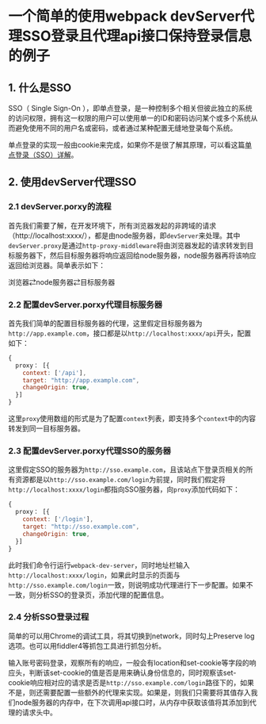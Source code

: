 # 一个简单的使用webpack devServer代理SSO登录且代理api接口保持登录信息的例子

## 1. 什么是SSO

SSO（ Single Sign-On ），即单点登录，是一种控制多个相关但彼此独立的系统的访问权限，拥有这一权限的用户可以使用单一的ID和密码访问某个或多个系统从而避免使用不同的用户名或密码，或者通过某种配置无缝地登录每个系统。

单点登录的实现一般由cookie来完成，如果你不是很了解其原理，可以看这篇[单点登录（SSO）详解](https://cloud.tencent.com/developer/article/1352593)。

## 2. 使用devServer代理SSO

### 2.1 devServer.porxy的流程

首先我们需要了解，在开发环境下，所有浏览器发起的非跨域的请求（http://localhost:xxxx/），都是由node服务器，即`devServer`来处理。其中`devServer.proxy`是通过`http-proxy-middleware`将由浏览器发起的请求转发到目标服务器下，然后目标服务器将响应返回给node服务器，node服务器再将该响应返回给浏览器。简单表示如下：

浏览器⇄node服务器⇄目标服务器

### 2.2 配置devServer.porxy代理目标服务器

首先我们简单的配置目标服务器的代理，这里假定目标服务器为`http://app.example.com`，接口都是以`http://localhost:xxxx/api`开头，配置如下：

```javascript
{
  proxy： [{
    context: ['/api'],
    target: "http://app.example.com",
    changeOrigin: true,
  }]
}
```

这里`proxy`使用数组的形式是为了配置`context`列表，即支持多个`context`中的内容转发到同一目标服务器。

### 2.3 配置devServer.porxy代理SSO的服务器

这里假定SSO的服务器为`http://sso.example.com`，且该站点下登录页相关的所有资源都是以`http://sso.example.com/login`为前提，同时我们假定将`http://localhost:xxxx/login`都指向SSO服务器，向`proxy`添加代码如下：

```javascript
{
  proxy： [{
    context: ['/login'],
    target: "http://sso.example.com",
    changeOrigin: true,
  }]
}
```

此时我们命令行运行`webpack-dev-server`，同时地址栏输入`http://localhost:xxxx/login`，如果此时显示的页面与`http://sso.example.com/login`一致，则说明成功代理进行下一步配置。如果不一致，则分析SSO的登录页，添加代理的配置信息。

### 2.4 分析SSO登录过程

简单的可以用Chrome的调试工具，将其切换到network，同时勾上Preserve log选项。也可以用fiddler4等抓包工具进行抓包分析。

输入账号密码登录，观察所有的响应，一般会有location和set-cookie等字段的响应头，判断该set-cookie的值是否是用来确认身份信息的，同时观察该set-cookie响应相对应的请求是否是`http://sso.example.com/login`路径下的，如果不是，则还需要配置一些额外的代理来实现。如果是，则我们只需要将其值存入我们node服务器的内存中，在下次调用api接口时，从内存中获取该值将其添加到代理的请求头中。